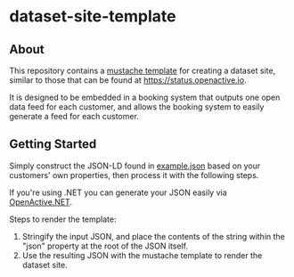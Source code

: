 # dataset-site-template

## About
This repository contains a [mustache template](https://www.openactive.io/dataset-site-template/datasetsite.mustache) for creating a dataset site, similar to those that can be found at https://status.openactive.io.

It is designed to be embedded in a booking system that outputs one open data feed for each customer, and allows the booking system to easily generate a feed for each customer.

## Getting Started

Simply construct the JSON-LD found in [example.json](https://www.openactive.io/dataset-site-template/example.json) based on your customers' own properties, then process it with the following steps.

If you're using .NET you can generate your JSON easily via [OpenActive.NET](https://www.nuget.org/packages/OpenActive.NET/).

Steps to render the template:

1. Stringify the input JSON, and place the contents of the string within the "json" property at the root of the JSON itself.
2. Use the resulting JSON with the mustache template to render the dataset site.

